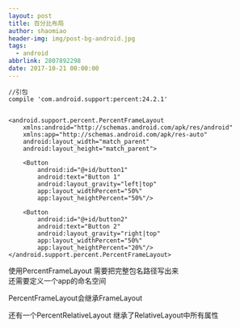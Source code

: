 ```yaml
---
layout: post
title: 百分比布局
author: shaomiao
header-img: img/post-bg-android.jpg
tags:
  - android
abbrlink: 2807892298
date: 2017-10-21 00:00:00
---
```

	//引包
	compile 'com.android.support:percent:24.2.1'


	<android.support.percent.PercentFrameLayout
		xmlns:android="http://schemas.android.com/apk/res/android"
		xmlns:app="http://schemas.android.com/apk/res-auto"
		android:layout_width="match_parent"
		android:layout_height="match_parent">

		<Button
			android:id="@+id/button1"
			android:text="Button 1"
			android:layout_gravity="left|top"
			app:layout_widthPercent="50%"
			app:layout_heightPercent="50%"/>

		<Button
			android:id="@+id/button2"
			android:text="Button 2"
			android:layout_gravity="right|top"
			app:layout_widthPercent="50%"
			app:layout_heightPercent="20%"/>
	</android.support.percent.PercentFrameLayout>


使用PercentFrameLayout 需要把完整包名路径写出来  
还需要定义一个app的命名空间

PercentFrameLayout会继承FrameLayout

还有一个PercentRelativeLayout  继承了RelativeLayout中所有属性
